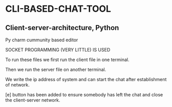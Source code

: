 # CLI-BASED-CHAT-TOOL

Client-server-architecture, Python
--------------------------
Py charm cummunity based editor 


SOCKET PROGRAMMING (VERY LITTLE) IS USED 


To run these files we first run the client file in one terminal.



Then we run the server file on another terminal.



We write the ip address of system and can start the chat after establishment of network.



[e] button has been added to ensure somebody has left the chat and close the client-server network.
